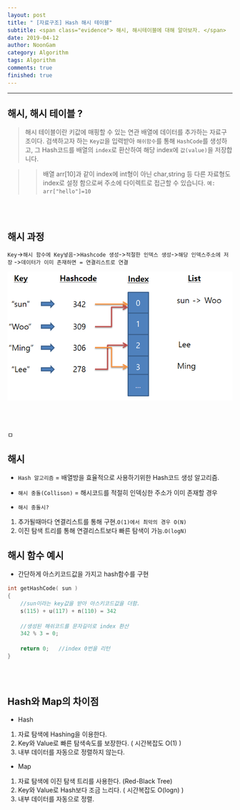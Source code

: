 ```yaml
---
layout: post
title: " [자료구조] Hash 해시 테이블"
subtitle: <span class="evidence"> 해시, 해시테이블에 대해 알아보자. </span>
date: 2019-04-12
author: NoonGam
category: Algorithm
tags: Algorithm
comments: true
finished: true
---
```


---

## 해시, 해시 테이블 ?

> 해시 테이블이란 키값에 매핑할 수 있는 연관 배열에 데이터를 추가하는 자료구조이다. 검색하고자 하는 `Key값`을 입력받아 `해쉬함수`를 통해 `HashCode`를 생성하고, 그 Hash코드를 배열의 `index`로 환산하여 해당 index에 `값(value)`을 저장합니다.

>> 배열 arr[10]과 같이 index에 int형이 아닌 char,string 등 다른 자료형도 index로 설정 함으로써 주소에 다이렉트로 접근할 수 있습니다. `예: arr["hello"]=10`

<br><br>

## 해시 과정

`Key`->`해시 함수에 Key넣음`->`Hashcode 생성`->`적절한 인덱스 생성`->`해당 인덱스주소에 저장`
->`데이터가 이미 존재하면 = 연결리스트로 연결`  



![img](/img/1-Everything/hash.PNG)


<br><br>


ㅁ
## 해시

- `Hash 알고리즘` = 배열방을 효율적으로 사용하기위한 Hash코드 생성 알고리즘.

- `해시 충돌(Collison)` = 해시코드를 적절히 인덱싱한 주소가 이미 존재할 경우

- `해시 충돌시?`  
1. 추가될때마다 연결리스트를 통해 구현.`O(1)에서 최악의 경우 O(N)`
2. 이진 탐색 트리를 통해 연결리스트보다 빠른 탐색이 가능.`O(logN)`



## 해시 함수 예시

- 간단하게 아스키코드값을 가지고 hash함수를 구현  

```c++
int getHashCode( sun )
{
	//sun이라는 key값을 받아 아스키코드값을 더함.
	s(115) + u(117) + n(110) = 342

	//생성된 해쉬코드를 문자길이로 index 환산
	342 % 3 = 0;

	return 0;	//index 0번을 리턴
}

```

<br><br>

## Hash와 Map의 차이점

- Hash
1. 자료 탐색에 Hashing을 이용한다.
2. Key와 Value로 빠른 탐색속도를 보장한다. ( 시간복잡도 O(1) )
3. 내부 데이터를 자동으로 정렬하지 않는다.

- Map
1. 자료 탐색에 이진 탐색 트리를 사용한다. (Red-Black Tree)
2. Key와 Value로 Hash보다 조금 느리다. ( 시간복잡도 O(logn) )
3. 내부 데이터를 자동으로 정렬.

<br><br><br>
